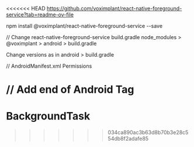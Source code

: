 <<<<<<< HEAD
https://github.com/voximplant/react-native-foreground-service?tab=readme-ov-file

npm install @voximplant/react-native-foreground-service --save

// Change react-native-foreground-service build.gradle
node_modules > @voximplant > android > build.gradle

   Change versions as in android > build.gradle

// AndroidManifest.xml Permissions
<uses-permission android:name="android.permission.WAKE_LOCK"/>
<uses-permission android:name="android.permission.FOREGROUND_SERVICE"/>

// Add end of Android Tag
<service android:name="com.voximplant.foregroundservice.VIForegroundService"> </service>
=======
# BackgroundTask
>>>>>>> 034ca890ac3b63d8b70b3e28c554db8f2adafe85
